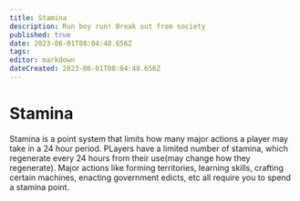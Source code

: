 ```yaml
---
title: Stamina
description: Run boy run! Break out from society
published: true
date: 2023-06-01T08:04:48.656Z
tags: 
editor: markdown
dateCreated: 2023-06-01T08:04:48.656Z
---
```


# Stamina
Stamina is a point system that limits how many major actions a player may take in a 24 hour period. PLayers have a limited number of stamina, which regenerate every 24 hours from their use(may change how they regenerate). Major actions like forming territories, learning skills, crafting certain machines, enacting government edicts, etc all require you to spend a stamina point.